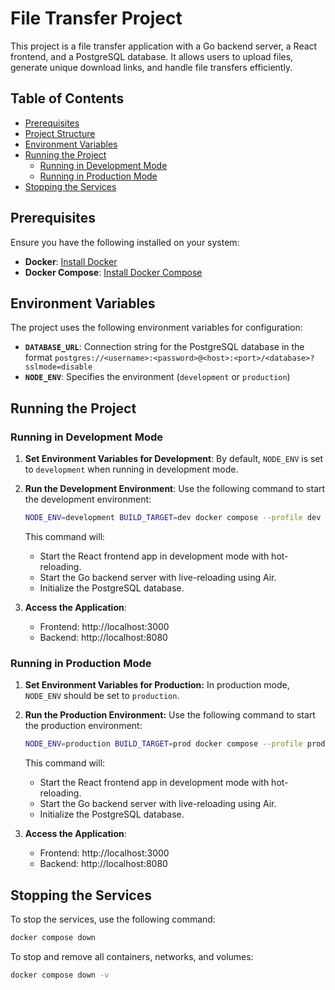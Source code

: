 # File Transfer Project

This project is a file transfer application with a Go backend server, a React frontend, and a PostgreSQL database. It allows users to upload files, generate unique download links, and handle file transfers efficiently.

## **Table of Contents**

- [Prerequisites](#prerequisites)
- [Project Structure](#project-structure)
- [Environment Variables](#environment-variables)
- [Running the Project](#running-the-project)
  - [Running in Development Mode](#running-in-development-mode)
  - [Running in Production Mode](#running-in-production-mode)
- [Stopping the Services](#stopping-the-services)

## **Prerequisites**

Ensure you have the following installed on your system:

- **Docker**: [Install Docker](https://docs.docker.com/get-docker/)
- **Docker Compose**: [Install Docker Compose](https://docs.docker.com/compose/install/)

## **Environment Variables**

The project uses the following environment variables for configuration:

- **`DATABASE_URL`**: Connection string for the PostgreSQL database in the format `postgres://<username>:<password>@<host>:<port>/<database>?sslmode=disable`
- **`NODE_ENV`**: Specifies the environment (`development` or `production`)

## **Running the Project**

### **Running in Development Mode**

1. **Set Environment Variables for Development**:
   By default, `NODE_ENV` is set to `development` when running in development mode.

2. **Run the Development Environment**:
   Use the following command to start the development environment:

   ```bash
   NODE_ENV=development BUILD_TARGET=dev docker compose --profile dev up --build
   ```

   This command will:

   - Start the React frontend app in development mode with hot-reloading.
   - Start the Go backend server with live-reloading using Air.
   - Initialize the PostgreSQL database.

3. **Access the Application**:
   - Frontend: http://localhost:3000
   - Backend: http://localhost:8080

### **Running in Production Mode**

1. **Set Environment Variables for Production:**
   In production mode, `NODE_ENV` should be set to `production`.

2. **Run the Production Environment:**
   Use the following command to start the production environment:

   ```bash
   NODE_ENV=production BUILD_TARGET=prod docker compose --profile prod up --build
   ```

   This command will:

   - Start the React frontend app in development mode with hot-reloading.
   - Start the Go backend server with live-reloading using Air.
   - Initialize the PostgreSQL database.

3. **Access the Application**:
   - Frontend: http://localhost:3000
   - Backend: http://localhost:8080

## **Stopping the Services**

To stop the services, use the following command:

```bash
docker compose down
```

To stop and remove all containers, networks, and volumes:

```bash
docker compose down -v
```
